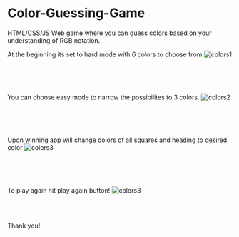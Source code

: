 # Color-Guessing-Game

HTML/CSS/JS
Web game where you can guess colors based on your understanding of RGB notation.

At the beginning its set to hard mode with 6 colors to choose from
![colors1](https://raw.githubusercontent.com/KubaMikolajczyk/Score-Counter-Web-App/master/jpg/colors1.jpg)


<br>
<br>
<br>

You can choose easy mode to narrow the possibilites to 3 colors.
![colors2](https://raw.githubusercontent.com/KubaMikolajczyk/Score-Counter-Web-App/master/jpg/colors2.jpg)


<br>
<br>
<br>


Upon winning app will change colors of all squares and heading to desired color
![colors3](https://raw.githubusercontent.com/KubaMikolajczyk/Score-Counter-Web-App/master/jpg/colors3.jpg)


<br>
<br>
<br>


To play again hit play again button!
![colors3](https://raw.githubusercontent.com/KubaMikolajczyk/Score-Counter-Web-App/master/jpg/colors4.jpg)

<br>
<br>

Thank you!
